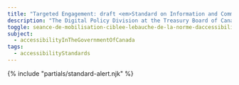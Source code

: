 ```yaml
---
title: "Targeted Engagement: draft <em>Standard on Information and Communication Technology (<abbr>ICT</abbr>) Accessibility</em>"
description: "The Digital Policy Division at the Treasury Board of Canada Secretariat is seeking targeted input on Phase One of the <em>Standard on Information and Communications Technology (<abbr title='Information and Communication Technology'>ICT</abbr>) Accessibility</em>. This webpage is where you can provide feedback to help make the Government of Canada’s <abbr title='Information and Communication Technology'>ICT</abbr> usable by all."
toggle: seance-de-mobilisation-ciblee-lebauche-de-la-norme-daccessibilite-des-technologies-de-linformation-et-des-communications-tic
subject:
  - accessibilityInTheGovernmentOfCanada
tags:
  - accessibilityStandards
---
```


{% include "partials/standard-alert.njk" %}
